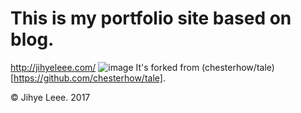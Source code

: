 This is my portfolio site based on blog.
========================================

http://jihyeleee.com/ ![image](http://www.jihyeleee.com/img/share-img.png) It's forked from (chesterhow/tale)[https://github.com/chesterhow/tale].

© Jihye Leee. 2017
